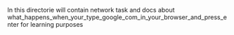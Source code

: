 In this directorie will contain network task and docs about what_happens_when_your_type_google_com_in_your_browser_and_press_enter for learning purposes
